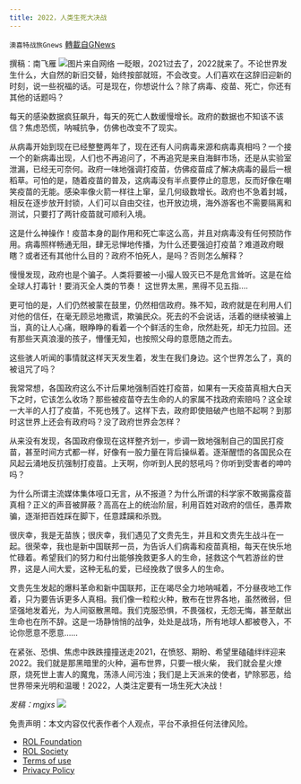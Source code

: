 ```yaml
---
title: 2022，人类生死大决战
---
```

`澳喜特战旅Gnews` [轉載自GNews](https://gnews.org/zh-hans/1816716/)

撰稿：南飞雁
![](https://assets.gnews.org/wp-content/uploads/2022/01/301-2.jpg)图片来自网络
一眨眼，2021过去了，2022就来了。不论世界发生什么，大自然的新旧交替，始终按部就班，不会改变。人们喜欢在这辞旧迎新的时刻，说一些祝福的话。可是现在，你想说什么？除了病毒、疫苗、死亡，你还有其他的话题吗？

每天的感染数据疯狂飙升，每天的死亡人数缓慢增长。政府的数据也不知该不该信？焦虑恐慌，呐喊抗争，仿佛也改变不了现实。

从病毒开始到现在已经整整两年了，现在还有人问病毒来源和病毒真相吗？一个接一个的新病毒出现，人们也不再追问了，不再追究是来自海鲜市场，还是从实验室泄漏，已经无可奈何。政府一味地强调打疫苗，仿佛疫苗成了解决病毒的最后一根稻草。可怕的是，随着疫苗的普及，这病毒没有半点要停止的意思，反而好像在嘲笑疫苗的无能。感染率像火箭一样往上窜，呈几何级数增长。政府也不急着封城，相反在逐步放开封锁，人们可以自由交往，也开放边境，海外游客也不需要隔离和测试，只要打了两针疫苗就可顺利入境。

这是什么神操作！疫苗本身的副作用和死亡率这么高，并且对病毒没有任何预防作用。病毒照样畅通无阻，肆无忌惮地传播，为什么还要强迫打疫苗？难道政府眼瞎？或者还有其他什么目的？政府不怕死人，是吗？否则怎么解释？

慢慢发现，政府也是个骗子。人类将要被一小撮人毁灭已不是危言耸听。这是在给全球人打毒针！要消灭全人类的节奏！ 这世界太黑，黑得不见五指….

更可怕的是，人们仍然被蒙在鼓里，仍然相信政府。殊不知，政府就是在利用人们对他的信任，在毫无顾忌地撒谎，欺骗民众。死去的不会说话，活着的继续被骗上当，真的让人心痛，眼睁睁的看着一个个鲜活的生命，欣然赴死，却无力拉回。还有那些天真浪漫的孩子，懵懂无知，也按照父母的意愿随之而去。

这些骇人听闻的事情就这样天天发生着，发生在我们身边。这个世界怎么了，真的被诅咒了吗？

我常常想，各国政府这么不计后果地强制百姓打疫苗，如果有一天疫苗真相大白天下之时，它该怎么收场？那些被疫苗夺去生命的人的家属不找政府索赔吗？这全球一大半的人打了疫苗，不死也残了。这样下去，政府即使赔破产也赔不起啊？到那时这世界上还会有政府吗？没了政府世界会怎样？

从来没有发现，各国政府像现在这样整齐划一，步调一致地强制自己的国民打疫苗，甚至时间方式都一样，好像有一股力量在背后操纵着。逐渐醒悟的各国民众在风起云涌地反抗强制打疫苗。上天啊，你听到人民的怒吼吗？你听到受害者的呻吟吗？

为什么所谓主流媒体集体哑口无言，从不报道？为什么所谓的科学家不敢揭露疫苗真相？正义的声音被屏蔽？高高在上的统治阶层，利用百姓对政府的信任，愚弄欺骗，逐渐把百姓踩在脚下，任意蹂躏和杀戮。

很庆幸，我是无苗族；很庆幸，我们遇见了文贵先生，并且和文贵先生战斗在一起。很荣幸，我也是新中国联邦一员，为告诉人们病毒和疫苗真相，每天在快乐地忙碌着。希望我们的努力和付出能够挽救更多人的生命，拯救这个气若游丝的世界，这是人间大爱，这种无私的爱，已经挽救了很多人的生命。

文贵先生发起的爆料革命和新中国联邦，正在竭尽全力地呐喊着，不分昼夜地工作着，只为要告诉更多人真相。我们像一粒粒火种，散布在世界各地，虽然微弱，但坚强地发着光，为人间驱散黑暗。我们克服恐惧，不畏强权，无怨无悔，甚至献出生命也在所不辞。这是一场静悄悄的战争，处处是战场，所有地球人都被卷入，不论你愿意不愿意……

在紧张、恐惧、焦虑中跌跌撞撞送走2021，在愤怒、期盼、希望里磕磕绊绊迎来2022。我们就是那黑暗里的火种，遍布世界，只要一根火柴， 我们就会星火燎原，烧死世上害人的魔鬼，荡涤人间污浊；我们是上天派来的使者，铲除邪恶，给世界带来光明和温暖！2022，人类注定要有一场生死大决战！

*发稿：mgjxs*
![](https://assets.gnews.org/wp-content/uploads/2022/01/TUBIAO-X.jpg)
 

免责声明：本文内容仅代表作者个人观点，平台不承担任何法律风险。

- [ROL Foundation](https://rolfoundation.org/)
- [ROL Society](https://rolsociety.org/)
- [Terms of use](https://gnews.org/terms-of-use-3/)
- [Privacy Policy](https://gnews.org/privacy-policy/)

